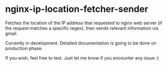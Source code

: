 # nginx-ip-location-fetcher-sender
Fetches the location of the IP address that requested to nginx web server (if the request matches a specific regex), then sends relevant information via gmail.

Currently in development. Detailed documentation is going to be done on production phase.

If you wish, feel free to test. Just let me know if you encounter any issue :)